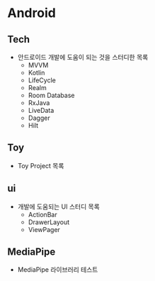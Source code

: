 # Android
## Tech
* 안드로이드 개발에 도움이 되는 것을 스터디한 목록
  * MVVM
  * Kotlin
  * LifeCycle
  * Realm
  * Room Database
  * RxJava
  * LiveData
  * Dagger
  * Hilt
## Toy
* Toy Project 목록
## ui
* 개발에 도움되는 UI 스터디 목록
  * ActionBar
  * DrawerLayout
  * ViewPager
## MediaPipe
* MediaPipe 라이브러리 테스트

